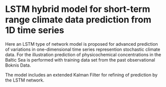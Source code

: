 # LSTM hybrid model for short-term range climate data prediction from 1D time series  

Here an LSTM type of network model is proposed for advanced prediction of variations in one-dimensional
time series represention stochastic climate data. For the illustration prediction of physicochemical concentrations
in the Baltic Sea is performed with training data set from the past observational Boknis Data.

The model includes an extended Kalman Filter for refining of prediction by the LSTM network. 


